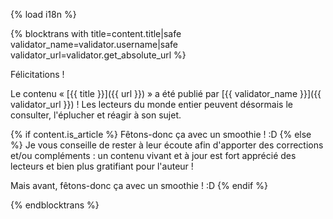 {% load i18n %}

{% blocktrans with title=content.title|safe validator_name=validator.username|safe validator_url=validator.get_absolute_url %}

Félicitations !

Le contenu « [{{ title }}]({{ url }}) » a été publié par 
[{{ validator_name }}]({{ validator_url }}) ! Les lecteurs du monde entier 
peuvent désormais le consulter, l'éplucher et réagir à son sujet.

{% if content.is_article %}
Fêtons-donc ça avec un smoothie ! :D
{% else %} 
Je vous conseille de rester à leur écoute afin d'apporter des corrections et/ou 
compléments : un contenu vivant et à jour est fort apprécié des lecteurs 
et bien plus gratifiant pour l'auteur !

Mais avant, fêtons-donc ça avec un smoothie ! :D
{% endif %}


{%  endblocktrans %}

